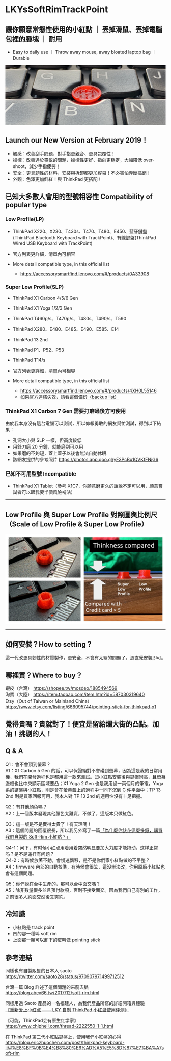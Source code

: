 # LKYsSoftRimTrackPoint

## 讓你願意常態性使用的小紅點 ｜ 丟掉滑鼠、丟掉電腦包裡的腫塊 ｜ 耐用

- Easy to daily use ｜ Throw away mouse, away bloated laptop bag ｜ Durable

![SoftRim_TPU](pictures/SoftRim_TPU.jpg)

## Launch our New Version at February 2019！

- 觸感：改善刮手問題，對手指更親合、更具包覆性！
- 操控：改善過於靈敏的問題，操控性更好、指向更穩定，大幅降低 over-shoot，減少手指疲勞！
- 安全：更具[韌性](pictures/SoftRim_TPU_FingerPress.jpg)的材料，安裝與拆卸都更加容易！不必害怕弄斷插銷！
- 外觀：色澤更加鮮紅！與 ThinkPad 更搭配！

## 已知大多數人會用的型號相容性 Compatibility of popular type

### Low Profile(LP)

- ThinkPad X220、X230、T430s、T470、T480、E450、藍牙鍵盤(ThinkPad Bluetooth Keyboard with TrackPoint)、有線鍵盤(ThinkPad Wired USB Keyboard with TrackPoint)

- 官方列表更詳細，清單內可相容
- More detail compatible type, in this official list  
  - <https://accessorysmartfind.lenovo.com/#/products/0A33908>  

### Super Low Profile(SLP)

- ThinkPad X1 Carbon 4/5/6 Gen
- ThinkPad X1 Yoga 1/2/3 Gen
- ThinkPad T460p/s、T470p/s、T480s、T490/s、T590
- ThinkPad X280、E480、E485、E490、E585、E14
- ThinkPad 13 2nd
- ThinkPad P1、P52、P53
- ThinkPad T14/s

- 官方列表更詳細，清單內可相容
- More detail compatible type, in this official list  
  - <https://accessorysmartfind.lenovo.com/#/products/4XH0L55146>
  - [如果官方連結失效，請看這個備份（backup list）](4XH0L55146_Compatible_Machines.md)

### ThinkPad X1 Carbon 7 Gen 需要打磨過後方可使用

由於我本身沒有這台電腦可以測試，所以仰賴勇敢的網友幫忙測試，得到以下結果：

- 孔洞大小與 SLP 一樣，但高度較低
- 用銼刀磨 20 分鐘，就能磨到可以用
- 如果磨的不夠短，蓋上蓋子以後會無法自動休眠
- 該網友提供的參考照片 <https://photos.app.goo.gl/yF3PcBu1QVKfFNjG6>

### 已知不可用型號 Incompatible

- ThinkPad X1 Tablet（參考 X1C7，你願意磨更久的話說不定可以用，願意嘗試者可以跟我要半價風險補貼）

---

## Low Profile 與 Super Low Profile 對照圖與比例尺（Scale of Low Profile & Super Low Profile）

![SLP_and_LP.jpg](pictures/SLP_and_LP.jpg)

---

## 如何安裝？How to setting？

這一代改更具韌性的材質製作，更安全，不會有太緊的問題了，憑直覺安裝即可。

## 哪裡買？Where to buy？

蝦皮（台灣） <https://shopee.tw/mosdeo/1885494569>  
淘寶（大陸） <https://item.taobao.com/item.htm?id=587030319640>  
Etsy（Out of Taiwan or Mainland China） <https://www.etsy.com/listing/666095744/pointing-stick-for-thinkpad-x1>

## 覺得貴嗎？貴就對了！便宜是留給爛大街的凸點。加油！挑剔的人！

## Q & A

Q1：會不會頂到螢幕？  
A1：X1 Carbon 5 Gen 的話，可以保證絕對不會碰到螢幕，因為這是我的日常用機，我們在開發過程也是都用這一款來測試。凹小紅點安裝後與鍵帽同高，且螢幕邊框也比中央顯示區域要凸；X1 Yoga 2 Gen 也是我用過一兩個月的筆電，Yoga 系的鍵盤與小紅點，則是會在螢幕蓋上的過程中一同下沉到 C 件平面中；TP 13 2nd 則是買家回報可用，我本人對 TP 13 2nd 的適用性沒有十足把握。

Q2：有其他顏色嗎？  
A2：上一個版本發現其他顏色太難賣，不做了，這版本只做紅色。

Q3：這一版是不是賣得太貴了！有天理嗎！  
A3：這個問題的回覆很長，所以我另外寫了一篇[「為什麼你該花這麼多錢，購買我們自製的 Soft-Rim 小紅點？」](TooExpensive.md)

Q4-1：问下，有时候小红点用着用着突然明显要加大力度才能拖动，这样正常吗？是不是遥杆有问题？  
Q4-2：有時候放著不動，會慢速飄移，是不是你們家小紅點做的不平整？  
A4：firmware 內部的自動校準，有時候會很笨，這沒辦法改，你用原廠小紅點也會有這個問題。  

Q5：你們說在台中生產的，那可以台中面交嗎？  
A5：除非數量很多並且預付款項，否則不接受面交。因為我們自己有別的工作，之前很多人約面交然後又爽約。  

## 冷知識

- 小紅點是 track point
- 凹的那一種叫 soft rim
- 上面那一顆可以卸下的皮叫做 pointing stick

## 參考連結

同樣也有自製販售的日本人 saoto  
<https://twitter.com/saoto28/status/970907971499712512>

台灣一篇 Blog 詳述了這個問題的來龍去脈  
<https://blog.abev66.tw/2017/12/soft-rim.html> 

同樣用過 Saoto 產品的一名福建人，為我們產品所寫的詳細開箱與體驗  
[《重新爱上小红点 —— LKY 自制 ThinkPad 小红盘使用评测》](https://blog.skk.moe/post/lky-softrim/)

《可能，ThinkPad会有原生红学家》  
<https://www.chiphell.com/thread-2222550-1-1.html>

在 ThinkPad 第二代小紅點鍵盤上，使用我們小紅盤的心得  
<https://blog.ericzhuochen.com/post/thinkpad-keyboard-ii/#%E8%BF%9B%E4%B8%80%E6%AD%A5%E5%8D%87%E7%BA%A7soft-rim>